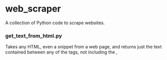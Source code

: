 # web_scraper

A collection of Python code to scrape websites.

### get_text_from_html.py
Takes any HTML, even a snippet from a web page,
and returns just the text contained between any of the tags,
not including the <head>, <style>, and <script> sections.
